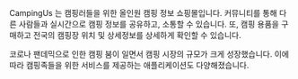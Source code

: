 CampingUs 는 캠핑러들을 위한 올인원 캠핑 정보 쇼핑몰입니다. 커뮤니티를 통해 다른 사람들과 실시간으로 캠핑 정보를 공유하고, 소통할 수 있습니다. 또, 캠핑 용품을 구매하고 전국의 캠핑장 위치 및 상세정보를 상세하게 확인할 수 있습니다.

코로나 팬데믹으로 인한 캠핑 붐이 일면서 캠핑 시장의 규모가 크게 성장했습니다. 이에 따라 캠핑족들을 위한 서비스를 제공하는 애플리케이션도 다양해졌습니다.
